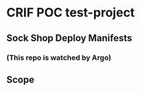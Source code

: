 # CRIF POC test-project

## Sock Shop Deploy Manifests
### (This repo is watched by Argo)

## Scope
